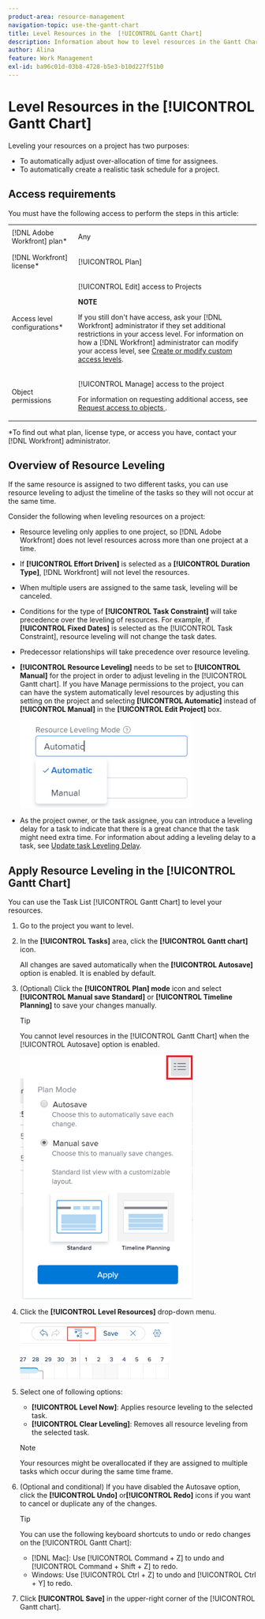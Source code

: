 ```yaml
---
product-area: resource-management
navigation-topic: use-the-gantt-chart
title: Level Resources in the  [!UICONTROL Gantt Chart]
description: Information about how to level resources in the Gantt Chart. 
author: Alina
feature: Work Management
exl-id: ba96c01d-03b8-4728-b5e3-b10d227f51b0
---
```

# Level Resources in the [!UICONTROL Gantt Chart]

Leveling your resources on a project has two purposes:

* To automatically adjust over-allocation of time for assignees.
* To automatically create a realistic task schedule for a project.

## Access requirements

You must have the following access to perform the steps in this article:

<table style="table-layout:auto"> 
 <col> 
 <col> 
 <tbody> 
  <tr> 
   <td role="rowheader">[!DNL Adobe Workfront] plan*</td> 
   <td> <p>Any </p> </td> 
  </tr> 
  <tr> 
   <td role="rowheader">[!DNL Workfront] license*</td> 
   <td> <p>[!UICONTROL Plan] </p> </td> 
  </tr> 
  <tr> 
   <td role="rowheader">Access level configurations*</td> 
   <td> <p>[!UICONTROL Edit] access to Projects</p> <p><b>NOTE</b>

If you still don't have access, ask your [!DNL Workfront] administrator if they set additional restrictions in your access level. For information on how a [!DNL Workfront] administrator can modify your access level, see <a href="../../../administration-and-setup/add-users/configure-and-grant-access/create-modify-access-levels.md" class="MCXref xref">Create or modify custom access levels</a>.</p> </td>
</tr> 
  <tr> 
   <td role="rowheader">Object permissions</td> 
   <td> <p>[!UICONTROL Manage] access to the project</p> <p>For information on requesting additional access, see <a href="../../../workfront-basics/grant-and-request-access-to-objects/request-access.md" class="MCXref xref">Request access to objects </a>.</p> </td> 
  </tr> 
 </tbody> 
</table>

&#42;To find out what plan, license type, or access you have, contact your [!DNL Workfront] administrator.

## Overview of Resource Leveling

If the same resource is assigned to two different tasks, you can use resource leveling to adjust the timeline of the tasks so they will not occur at the same time. 

Consider the following when leveling resources on a project:

* Resource leveling only applies to one project, so [!DNL Adobe Workfront] does not level resources across more than one project at a time.
* If **[!UICONTROL Effort Driven]** is selected as a **[!UICONTROL Duration Type]**, [!DNL Workfront] will not level the resources.
* When multiple users are assigned to the same task, leveling will be canceled.
* Conditions for the type of **[!UICONTROL Task Constraint]** will take precedence over the leveling of resources. For example, if **[!UICONTROL Fixed Dates]** is selected as the [!UICONTROL Task Constraint], resource leveling will not change the task dates.
* Predecessor relationships will take precedence over resource leveling.
* **[!UICONTROL Resource Leveling]** needs to be set to **[!UICONTROL Manual]** for the project in order to adjust leveling in the [!UICONTROL Gantt chart]. If you have Manage permissions to the project, you can can have the system automatically level resources by adjusting this setting on the project and selecting **[!UICONTROL Automatic]** instead of **[!UICONTROL Manual]** in the **[!UICONTROL Edit Project]** box.

   ![](assets/resource-leveling-mode-350x177.png)

* As the project owner, or the task assignee, you can introduce a leveling delay for a task to indicate that there is a great chance that the task might need extra time. For information about adding a leveling delay to a task, see [Update task Leveling Delay](../../../manage-work/tasks/task-information/task-leveling-delay.md).

## Apply Resource Leveling in the [!UICONTROL Gantt Chart]

You can use the Task List [!UICONTROL Gantt Chart] to level your resources.

1. Go to the project you want to level.
1. In the **[!UICONTROL Tasks]** area, click the **[!UICONTROL Gantt chart]** icon.

   All changes are saved automatically when the **[!UICONTROL Autosave]** option is enabled. It is enabled by default.

1. (Optional) Click the **[!UICONTROL Plan] mode** icon and select **[!UICONTROL Manual save Standard]** or **[!UICONTROL Timeline Planning]** to save your changes manually.

   >[!TIP]
   >
   >You cannot level resources in the  [!UICONTROL Gantt Chart] when the [!UICONTROL Autosave] option is enabled.

   ![](assets/manual-standard-setting-enabled-quicksilver-task-list-350x493.png)

1. Click the **[!UICONTROL Level Resources]** drop-down menu.

   ![Level_resouces.png](assets/level-resouces.png)

1. Select one of following options:

   * **[!UICONTROL Level Now]**: Applies resource leveling to the selected task.
   * **[!UICONTROL Clear Leveling]**: Removes all resource leveling from the selected task.

   >[!NOTE]
   >
   >Your resources might be overallocated if they are assigned to multiple tasks which occur during the same time frame.

1. (Optional and conditional) If you have disabled the Autosave option, click the **[!UICONTROL Undo]** or&#x200B;**[!UICONTROL Redo]** icons if you want to cancel or duplicate any of the changes.

   >[!TIP]
   >
   >You can use the following keyboard shortcuts to undo or redo changes on the [!UICONTROL Gantt Chart]:
   >
   >* [!DNL Mac]: Use [!UICONTROL Command + Z] to undo and [!UICONTROL Command + Shift + Z] to redo.
   >* Windows: Use [!UICONTROL Ctrl + Z] to undo and [!UICONTROL Ctrl + Y] to redo.


1. Click **[!UICONTROL Save]** in the upper-right corner of the [!UICONTROL Gantt chart].

<!--
<div data-mc-conditions="QuicksilverOrClassic.Draft mode">
<h2>Overview of Leveling Delay</h2>
<p data-mc-conditions="QuicksilverOrClassic.Draft mode">(NOTE: moved to its own article: /Content/Manage work/Tasks/Task information/task-leveling-delay.htm) </p>
<p>At times, there might be conflicts between task schedules on a project. You can level resources or address resource conflicts by rescheduling resources and tasks so that all tasks can be completed within a realistic schedule. </p>
<p>As the project manager, or the task assignee, you can also add a Leveling Delay on individual tasks to account for any resource or scheduling conflicts. In other words, a task might be scheduled with a delay to ensure that when Adobe Workfront levels the tasks a more realistic schedule overcomes resource conflicts.</p>
<p>To manually add a Leveling Delay to a task:</p>
<ol>
<li value="1">Navigate to a task for which you want to add a Leveling Delay.</li>
<li value="2"> <p data-mc-conditions="QuicksilverOrClassic.Quicksilver"> Click the <strong>More icon</strong> to the right of the task name, then click <strong>Edit</strong>. </p> <p> <img src="assets/qs-task-edit-icon-highlighted-350x154.png" style="width: 350;height: 154;" data-mc-conditions="QuicksilverOrClassic.Quicksilver"> </p> </li>
<li value="3">Click <strong>Settings</strong>.<br></li>
<li value="4">Specify the <strong>Leveling Delay</strong>, in hours.<br>This is the time that the resource will be delayed starting the task due to resource conflicts.</li>
<li value="5">Click <strong>Save Changes</strong>. </li>
</ol>
</div>
-->

